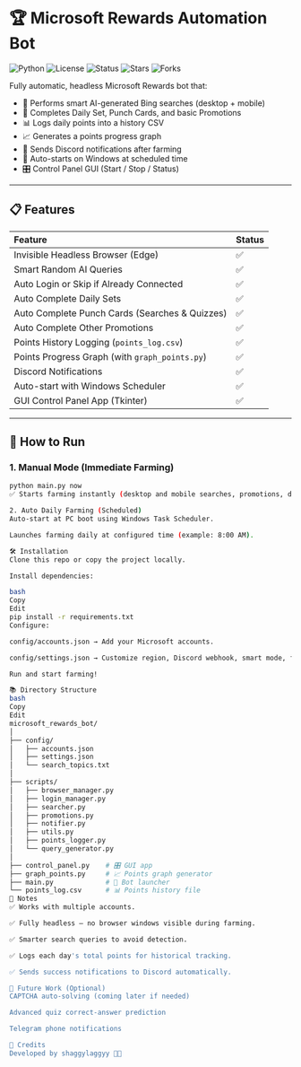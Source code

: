 # 🏆 Microsoft Rewards Automation Bot

![Python](https://img.shields.io/badge/Python-3.11-blue)
![License](https://img.shields.io/badge/License-MIT-green)
![Status](https://img.shields.io/badge/Status-Active-brightgreen)
![Stars](https://img.shields.io/github/stars/shaggylaggyy/microsoft-rewards-bot?style=social)
![Forks](https://img.shields.io/github/forks/shaggylaggyy/microsoft-rewards-bot?style=social)

Fully automatic, headless Microsoft Rewards bot that:

- 🔎 Performs smart AI-generated Bing searches (desktop + mobile)
- 🎯 Completes Daily Set, Punch Cards, and basic Promotions
- 📊 Logs daily points into a history CSV
- 📈 Generates a points progress graph
- 📩 Sends Discord notifications after farming
- 🚀 Auto-starts on Windows at scheduled time
- 🎛️ Control Panel GUI (Start / Stop / Status)

---

## 📋 Features

| Feature | Status |
|:--------|:-------|
| Invisible Headless Browser (Edge) | ✅ |
| Smart Random AI Queries | ✅ |
| Auto Login or Skip if Already Connected | ✅ |
| Auto Complete Daily Sets | ✅ |
| Auto Complete Punch Cards (Searches & Quizzes) | ✅ |
| Auto Complete Other Promotions | ✅ |
| Points History Logging (`points_log.csv`) | ✅ |
| Points Progress Graph (with `graph_points.py`) | ✅ |
| Discord Notifications | ✅ |
| Auto-start with Windows Scheduler | ✅ |
| GUI Control Panel App (Tkinter) | ✅ |

---

## 🚀 How to Run

### 1. Manual Mode (Immediate Farming)

```bash
python main.py now
✅ Starts farming instantly (desktop and mobile searches, promotions, daily sets).

2. Auto Daily Farming (Scheduled)
Auto-start at PC boot using Windows Task Scheduler.

Launches farming daily at configured time (example: 8:00 AM).

🛠 Installation
Clone this repo or copy the project locally.

Install dependencies:

bash
Copy
Edit
pip install -r requirements.txt
Configure:

config/accounts.json → Add your Microsoft accounts.

config/settings.json → Customize region, Discord webhook, smart mode, farming time.

Run and start farming!

📚 Directory Structure
bash
Copy
Edit
microsoft_rewards_bot/
│
├── config/
│   ├── accounts.json
│   ├── settings.json
│   └── search_topics.txt
│
├── scripts/
│   ├── browser_manager.py
│   ├── login_manager.py
│   ├── searcher.py
│   ├── promotions.py
│   ├── notifier.py
│   ├── utils.py
│   ├── points_logger.py
│   └── query_generator.py
│
├── control_panel.py    # 🎛️ GUI app
├── graph_points.py     # 📈 Points graph generator
├── main.py             # 🧠 Bot launcher
└── points_log.csv      # 📊 Points history file
📄 Notes
✅ Works with multiple accounts.

✅ Fully headless — no browser windows visible during farming.

✅ Smarter search queries to avoid detection.

✅ Logs each day's total points for historical tracking.

✅ Sends success notifications to Discord automatically.

🎯 Future Work (Optional)
CAPTCHA auto-solving (coming later if needed)

Advanced quiz correct-answer prediction

Telegram phone notifications

🧠 Credits
Developed by shaggylaggyy 🧠🚀